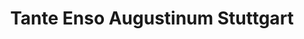 ---
title: "Tante Enso Augustinum Stuttgart"
url: /stuttgart/tante-enso-augustinum-stuttgart/
shop: Supermarkt
---